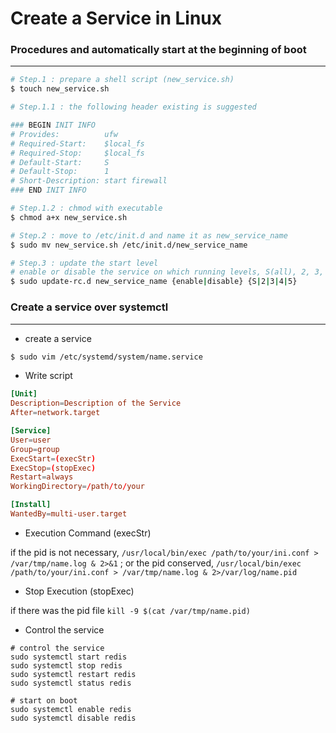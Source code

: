 # Create a Service in Linux



### Procedures and automatically start at the beginning of boot
---

```bash
# Step.1 : prepare a shell script (new_service.sh)
$ touch new_service.sh

# Step.1.1 : the following header existing is suggested

### BEGIN INIT INFO
# Provides:          ufw
# Required-Start:    $local_fs
# Required-Stop:     $local_fs
# Default-Start:     S
# Default-Stop:      1
# Short-Description: start firewall
### END INIT INFO

# Step.1.2 : chmod with executable
$ chmod a+x new_service.sh

# Step.2 : move to /etc/init.d and name it as new_service_name
$ sudo mv new_service.sh /etc/init.d/new_service_name

# Step.3 : update the start level
# enable or disable the service on which running levels, S(all), 2, 3, 4, 5
$ sudo update-rc.d new_service_name {enable|disable} {S|2|3|4|5}
```

### Create a service over systemctl
---

* create a service

```bash
$ sudo vim /etc/systemd/system/name.service
```

* Write script

```conf
[Unit]
Description=Description of the Service
After=network.target

[Service]
User=user
Group=group
ExecStart=(execStr)
ExecStop=(stopExec)
Restart=always
WorkingDirectory=/path/to/your

[Install]
WantedBy=multi-user.target
```

* Execution Command (execStr)

if the pid is not necessary, `/usr/local/bin/exec /path/to/your/ini.conf > /var/tmp/name.log & 2>&1`
; or the pid conserved, `/usr/local/bin/exec /path/to/your/ini.conf > /var/tmp/name.log & 2>/var/log/name.pid`

* Stop Execution (stopExec)

if there was the pid file `kill -9 $(cat /var/tmp/name.pid)`

* Control the service

```
# control the service
sudo systemctl start redis
sudo systemctl stop redis
sudo systemctl restart redis
sudo systemctl status redis

# start on boot
sudo systemctl enable redis
sudo systemctl disable redis
```
